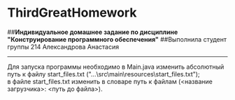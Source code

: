 # ThirdGreatHomework
##**Индивидуальное домашнее задание по дисциплине "Конструирование программного обеспечения"**
##Выполнила студент группы 214 Александрова Анастасия
____
Для запуска программы необходимо в Main.java изменить абсолютный путь к файлу start_files.txt ("...\\src\\main\\resources\\start_files.txt");  
в файле start_files.txt изменить в словаре путь к файлам (<название загрузчика>: <путь до файла>).
